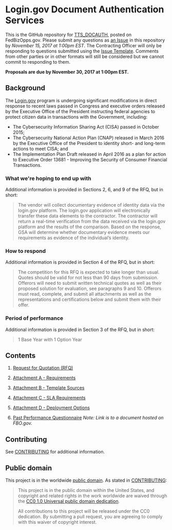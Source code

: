 # Login.gov Document Authentication Services

This is the GitHub repository for [TTS_DOCAUTH](https://www.fbo.gov/index?id=667170854a2b71ab27c82846e3baeea8), posted on FedBizOpps.gov. Please submit any questions as [an Issue](https://github.com/18F/tts-buy-document-authentication-services/issues) in this repository by *November 15, 2017 at 1:00pm EST*. The Contracting Officer will only be responding to questions submitted using the [Issue Template](ISSUE_TEMPLATE.md). Comments from other parties or in other formats will still be considered but we cannot commit to responding to them.

**Proposals are due by November 30, 2017 at 1:00pm EST.**

## Background

The [Login.gov](https://login.gov/) program is undergoing significant modifications in direct response to recent laws passed in Congress and executive orders released by the Executive Office of the President instructing federal agencies to protect citizen data in transactions with the Government, including:

- The Cybersecurity Information Sharing Act (CISA) passed in October 2015;
- The Cybersecurity National Action Plan (CNAP) released in March 2016 by the Executive Office of the President to identity short- and long-term actions to meet CISA; and
- The Implementation Plan Draft released in April 2016 as a plan for action to Executive Order 13681 - Improving the Security of Consumer Financial Transactions.

### What we're hoping to end up with

Additional information is provided in Sections 2, 6, and 9 of the RFQ, but in short:

> The vendor will collect documentary evidence of identity data via the login.gov platform. The login.gov application will electronically transfer these data elements to the contractor. The contractor will return a real-time verification from the data received via the login.gov platform and the results of the comparison. Based on the response, GSA will determine whether documentary evidence meets our requirements as evidence of the individual’s identity.

### How to respond

Additional information is provided in Section 4 of the RFQ, but in short:

> The competition for this RFQ is expected to take longer than usual. Quotes should be valid for not less than 90 days from submission. Offerors will need to submit written technical quotes as well as their proposed solution for evaluation, see paragraphs 9 and 10. Offerors must read, complete, and submit all attachments as well as the representations and certifications below and submit them with their offer.

### Period of performance

Additional information is provided in Section 3 of the RFQ, but in short:

> 1 Base Year with 1 Option Year

## Contents

1. [Request for Quotation (RFQ)](solicitation_documents/RFQ.pdf)

2. [Attachment A - Requirements](solicitation_documents/Attachment-A_Requirements.xlsx)

3. [Attachment B - Template Sources](solicitation_documents/Attachment-B_Template_Sources.xlsx)

4. [Attachment C - SLA Requirements](solicitation_documents/Attachment-C_SLA_Requirements-Revised.xlsx)

5. [Attachment D - Deployment Options](solicitation_documents/Attachment-D_Deployment_Options.pdf)

6. [Past Performance Questionnaire](https://www.fbo.gov/utils/view?id=20f8683c151695011561664cb82d82bb) _Note: Link is to a document hosted on FBO.gov._

## Contributing

See [CONTRIBUTING](CONTRIBUTING.md) for additional information.

## Public domain

This project is in the worldwide [public domain](LICENSE.md). As stated in [CONTRIBUTING](CONTRIBUTING.md):

> This project is in the public domain within the United States, and copyright and related rights in the work worldwide are waived through the [CC0 1.0 Universal public domain dedication](https://creativecommons.org/publicdomain/zero/1.0/).
>
> All contributions to this project will be released under the CC0 dedication. By submitting a pull request, you are agreeing to comply with this waiver of copyright interest.
